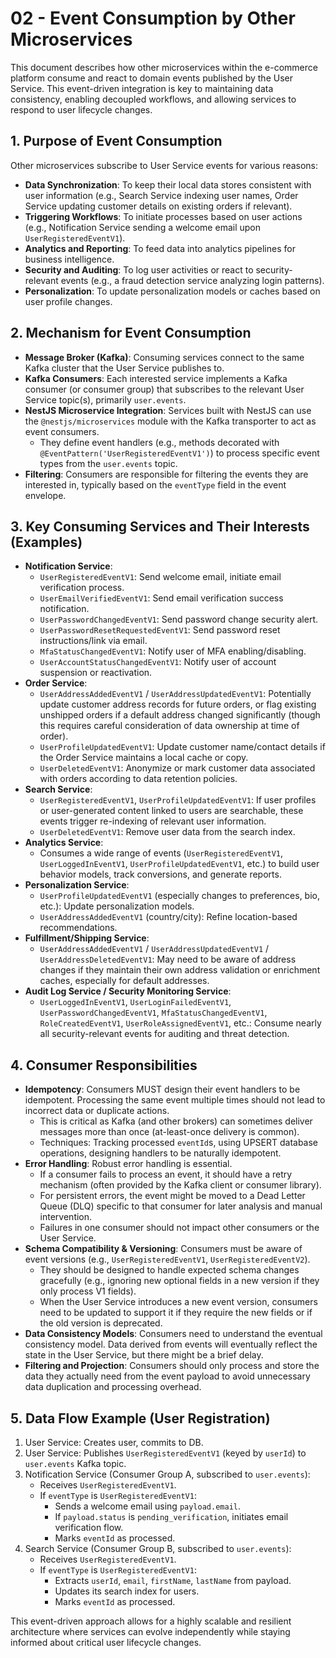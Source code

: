# 02 - Event Consumption by Other Microservices

This document describes how other microservices within the e-commerce platform consume and react to domain events published by the User Service. This event-driven integration is key to maintaining data consistency, enabling decoupled workflows, and allowing services to respond to user lifecycle changes.

## 1. Purpose of Event Consumption

Other microservices subscribe to User Service events for various reasons:

*   **Data Synchronization**: To keep their local data stores consistent with user information (e.g., Search Service indexing user names, Order Service updating customer details on existing orders if relevant).
*   **Triggering Workflows**: To initiate processes based on user actions (e.g., Notification Service sending a welcome email upon `UserRegisteredEventV1`).
*   **Analytics and Reporting**: To feed data into analytics pipelines for business intelligence.
*   **Security and Auditing**: To log user activities or react to security-relevant events (e.g., a fraud detection service analyzing login patterns).
*   **Personalization**: To update personalization models or caches based on user profile changes.

## 2. Mechanism for Event Consumption

*   **Message Broker (Kafka)**: Consuming services connect to the same Kafka cluster that the User Service publishes to.
*   **Kafka Consumers**: Each interested service implements a Kafka consumer (or consumer group) that subscribes to the relevant User Service topic(s), primarily `user.events`.
*   **NestJS Microservice Integration**: Services built with NestJS can use the `@nestjs/microservices` module with the Kafka transporter to act as event consumers.
    *   They define event handlers (e.g., methods decorated with `@EventPattern('UserRegisteredEventV1')`) to process specific event types from the `user.events` topic.
*   **Filtering**: Consumers are responsible for filtering the events they are interested in, typically based on the `eventType` field in the event envelope.

## 3. Key Consuming Services and Their Interests (Examples)

*   **Notification Service**:
    *   `UserRegisteredEventV1`: Send welcome email, initiate email verification process.
    *   `UserEmailVerifiedEventV1`: Send email verification success notification.
    *   `UserPasswordChangedEventV1`: Send password change security alert.
    *   `UserPasswordResetRequestedEventV1`: Send password reset instructions/link via email.
    *   `MfaStatusChangedEventV1`: Notify user of MFA enabling/disabling.
    *   `UserAccountStatusChangedEventV1`: Notify user of account suspension or reactivation.
*   **Order Service**:
    *   `UserAddressAddedEventV1` / `UserAddressUpdatedEventV1`: Potentially update customer address records for future orders, or flag existing unshipped orders if a default address changed significantly (though this requires careful consideration of data ownership at time of order).
    *   `UserProfileUpdatedEventV1`: Update customer name/contact details if the Order Service maintains a local cache or copy.
    *   `UserDeletedEventV1`: Anonymize or mark customer data associated with orders according to data retention policies.
*   **Search Service**:
    *   `UserRegisteredEventV1`, `UserProfileUpdatedEventV1`: If user profiles or user-generated content linked to users are searchable, these events trigger re-indexing of relevant user information.
    *   `UserDeletedEventV1`: Remove user data from the search index.
*   **Analytics Service**:
    *   Consumes a wide range of events (`UserRegisteredEventV1`, `UserLoggedInEventV1`, `UserProfileUpdatedEventV1`, etc.) to build user behavior models, track conversions, and generate reports.
*   **Personalization Service**:
    *   `UserProfileUpdatedEventV1` (especially changes to preferences, bio, etc.): Update personalization models.
    *   `UserAddressAddedEventV1` (country/city): Refine location-based recommendations.
*   **Fulfillment/Shipping Service**:
    *   `UserAddressAddedEventV1` / `UserAddressUpdatedEventV1` / `UserAddressDeletedEventV1`: May need to be aware of address changes if they maintain their own address validation or enrichment caches, especially for default addresses.
*   **Audit Log Service / Security Monitoring Service**:
    *   `UserLoggedInEventV1`, `UserLoginFailedEventV1`, `UserPasswordChangedEventV1`, `MfaStatusChangedEventV1`, `RoleCreatedEventV1`, `UserRoleAssignedEventV1`, etc.: Consume nearly all security-relevant events for auditing and threat detection.

## 4. Consumer Responsibilities

*   **Idempotency**: Consumers MUST design their event handlers to be idempotent. Processing the same event multiple times should not lead to incorrect data or duplicate actions.
    *   This is critical as Kafka (and other brokers) can sometimes deliver messages more than once (at-least-once delivery is common).
    *   Techniques: Tracking processed `eventId`s, using UPSERT database operations, designing handlers to be naturally idempotent.
*   **Error Handling**: Robust error handling is essential.
    *   If a consumer fails to process an event, it should have a retry mechanism (often provided by the Kafka client or consumer library).
    *   For persistent errors, the event might be moved to a Dead Letter Queue (DLQ) specific to that consumer for later analysis and manual intervention.
    *   Failures in one consumer should not impact other consumers or the User Service.
*   **Schema Compatibility & Versioning**: Consumers must be aware of event versions (e.g., `UserRegisteredEventV1`, `UserRegisteredEventV2`).
    *   They should be designed to handle expected schema changes gracefully (e.g., ignoring new optional fields in a new version if they only process V1 fields).
    *   When the User Service introduces a new event version, consumers need to be updated to support it if they require the new fields or if the old version is deprecated.
*   **Data Consistency Models**: Consumers need to understand the eventual consistency model. Data derived from events will eventually reflect the state in the User Service, but there might be a brief delay.
*   **Filtering and Projection**: Consumers should only process and store the data they actually need from the event payload to avoid unnecessary data duplication and processing overhead.

## 5. Data Flow Example (User Registration)

1.  User Service: Creates user, commits to DB.
2.  User Service: Publishes `UserRegisteredEventV1` (keyed by `userId`) to `user.events` Kafka topic.
3.  Notification Service (Consumer Group A, subscribed to `user.events`):
    *   Receives `UserRegisteredEventV1`.
    *   If `eventType` is `UserRegisteredEventV1`:
        *   Sends a welcome email using `payload.email`.
        *   If `payload.status` is `pending_verification`, initiates email verification flow.
        *   Marks `eventId` as processed.
4.  Search Service (Consumer Group B, subscribed to `user.events`):
    *   Receives `UserRegisteredEventV1`.
    *   If `eventType` is `UserRegisteredEventV1`:
        *   Extracts `userId`, `email`, `firstName`, `lastName` from payload.
        *   Updates its search index for users.
        *   Marks `eventId` as processed.

This event-driven approach allows for a highly scalable and resilient architecture where services can evolve independently while staying informed about critical user lifecycle changes.
